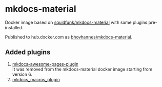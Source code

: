 # mkdocs-material

Docker image based on [squidfunk/mkdocs-material](https://hub.docker.com/r/squidfunk/mkdocs-material) with some plugins pre-installed.

Published to hub.docker.com as [bhovhannes/mkdocs-material](https://hub.docker.com/r/bhovhannes/mkdocs-material).

## Added plugins

1. [mkdocs-awesome-pages-plugin](https://github.com/lukasgeiter/mkdocs-awesome-pages-plugin/)  
  It was removed from the mkdocs-material docker image starting from version 6.
1. [mkdocs_macros_plugin](https://github.com/fralau/mkdocs_macros_plugin)